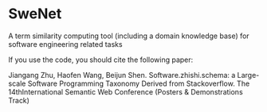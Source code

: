 # SweNet
A term similarity computing tool (including a domain knowledge base) for software engineering related tasks 

If you use the code, you should cite the following paper:

Jiangang Zhu, Haofen Wang, Beijun Shen. Software.zhishi.schema: a Large-scale Software Programming Taxonomy Derived from Stackoverflow. The 14thInternational Semantic Web Conference (Posters & Demonstrations Track)

